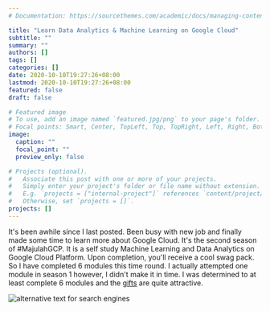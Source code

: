 ```yaml
---
# Documentation: https://sourcethemes.com/academic/docs/managing-content/

title: "Learn Data Analytics & Machine Learning on Google Cloud"
subtitle: ""
summary: ""
authors: []
tags: []
categories: []
date: 2020-10-10T19:27:26+08:00
lastmod: 2020-10-10T19:27:26+08:00
featured: false
draft: false

# Featured image
# To use, add an image named `featured.jpg/png` to your page's folder.
# Focal points: Smart, Center, TopLeft, Top, TopRight, Left, Right, BottomLeft, Bottom, BottomRight.
image:
  caption: ""
  focal_point: ""
  preview_only: false

# Projects (optional).
#   Associate this post with one or more of your projects.
#   Simply enter your project's folder or file name without extension.
#   E.g. `projects = ["internal-project"]` references `content/project/deep-learning/index.md`.
#   Otherwise, set `projects = []`.
projects: []
---
```


It's been awhile since I last posted. Been busy with new job and finally made some time to learn more about Google Cloud. It's the second season of #MajulahGCP. It is a self study Machine Learning and Data Analytics on Google Cloud Platform. Upon completion, you'll receive a cool swag pack. So I have completed 6 modules this time round. I actually attempted one module in season 1 however, I didn't make it in time. I was determined to at least complete 6 modules and the [gifts](https://events.withgoogle.com/majulahgcp-learn-data-analytics-using-google-cloud/) are quite attractive. 

![alternative text for search engines](/post/10Oct/image.jpeg)

